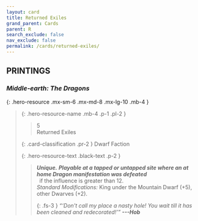 ```yaml
---
layout: card
title: Returned Exiles
grand_parent: Cards
parent: R
search_exclude: false
nav_exclude: false
permalink: /cards/returned-exiles/
---
```


## PRINTINGS


### _Middle-earth: The Dragons_

{: .hero-resource .mx-sm-6 .mx-md-8 .mx-lg-10 .mb-4 }
> {: .hero-resource-name .mb-4 .p-1 .pl-2 }
> > <div class="card-mp">5</div>
> > <div class="card-name">Returned Exiles</div>
>
> {: .card-classification .pr-2 }
> Dwarf Faction
>
> {: .hero-resource-text .black-text .p-2 }
> > _**Unique.**_ ***Playable at a tapped or untapped site where an at home Dragon manifestation was defeated*** <br>&ensp;if the influence is greater than 12. <br>_Standard Modifications:_ King under the Mountain Dwarf (+5), other Dwarves (+2). 
> > 
> > {: .fs-3 } 
> > _“‘Don't call my place a nasty hole! You wait till it has been cleaned and redecorated!’”_ ***---&#65279;Hob*** 
> 
